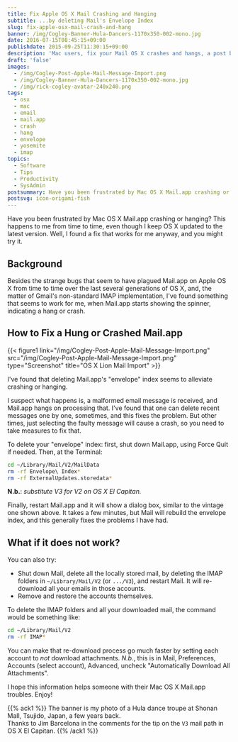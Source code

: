 ```yaml
---
title: Fix Apple OS X Mail Crashing and Hanging
subtitle: ...by deleting Mail's Envelope Index
slug: fix-apple-osx-mail-crash-and-hang
banner: /img/Cogley-Banner-Hula-Dancers-1170x350-002-mono.jpg
date: 2016-07-15T08:45:15+09:00
publishdate: 2015-09-25T11:30:15+09:00
description: 'Mac users, fix your Mail OS X crashes and hangs, a post by Rick Cogley.'
draft: 'false'
images:
  - /img/Cogley-Post-Apple-Mail-Message-Import.png
  - /img/Cogley-Banner-Hula-Dancers-1170x350-002-mono.jpg
  - /img/rick-cogley-avatar-240x240.png
tags:
  - osx
  - mac
  - email
  - mail.app
  - crash
  - hang
  - envelope
  - yosemite
  - imap
topics:
  - Software
  - Tips
  - Productivity
  - SysAdmin
postsummary: Have you been frustrated by Mac OS X Mail.app crashing or hanging? This happens to me from time to time, even though I keep OS X updated to the latest version. Well, I found a fix that works for me anyway, and you might try it.
postsvg: icon-origami-fish
---
```


Have you been frustrated by Mac OS X Mail.app crashing or hanging? This happens to me from time to time, even though I keep OS X updated to the latest version. Well, I found a fix that works for me anyway, and you might try it.

<!--more-->

## Background

Besides the strange bugs that seem to have plagued Mail.app on Apple OS X from time to time over the last several generations of OS X, and, the matter of Gmail's non-standard IMAP implementation, I've found something that seems to work for me, when Mail.app starts showing the spinner, indicating a hang or crash.

## How to Fix a Hung or Crashed Mail.app

{{< figure1 link="/img/Cogley-Post-Apple-Mail-Message-Import.png" src="/img/Cogley-Post-Apple-Mail-Message-Import.png" type="Screenshot" title="OS X Lion Mail Import" >}}

I've found that deleting Mail.app's "envelope" index seems to alleviate crashing or hanging.

I suspect what happens is, a malformed email message is received, and Mail.app hangs on processing that. I've found that one can delete recent messages one by one, sometimes, and this fixes the problem. But other times, just selecting the faulty message will cause a crash, so you need to take measures to fix that.

To delete your "envelope" index: first, shut down Mail.app, using Force Quit if needed.
Then, at the Terminal:

~~~bash
cd ~/Library/Mail/V2/MailData
rm -rf Envelope\ Index*
rm -rf ExternalUpdates.storedata*
~~~

**N.b.**: _substitute V3 for V2 on OS X El Capitan._ 

Finally, restart Mail.app and it will show a dialog box, similar to the vintage one shown above. It takes a few minutes, but Mail will rebuild the envelope index, and this generally fixes the problems I have had.

## What if it does not work?

You can also try:

* Shut down Mail, delete all the locally stored mail, by deleting the IMAP folders in ``~/Library/Mail/V2`` (or ``.../V3``), and restart Mail. It will re-download all your emails in those accounts.
* Remove and restore the accounts themselves.  

To delete the IMAP folders and all your downloaded mail, the command would be something like:

~~~bash
cd ~/Library/Mail/V2
rm -rf IMAP*
~~~

You can make that re-download process go much faster by setting each account to _not_ download attachments. _N.b._, this is in Mail, Preferences, Accounts (select account), Advanced, uncheck "Automatically Download All Attachments".

I hope this information helps someone with their Mac OS X Mail.app troubles. Enjoy!


{{% ack1 %}}
The banner is my photo of a Hula dance troupe at Shonan Mall, Tsujido, Japan, a few years back.   
Thanks to Jim Barcelona in the comments for the tip on the ``V3`` mail path in OS X El Capitan. 
{{% /ack1 %}}
